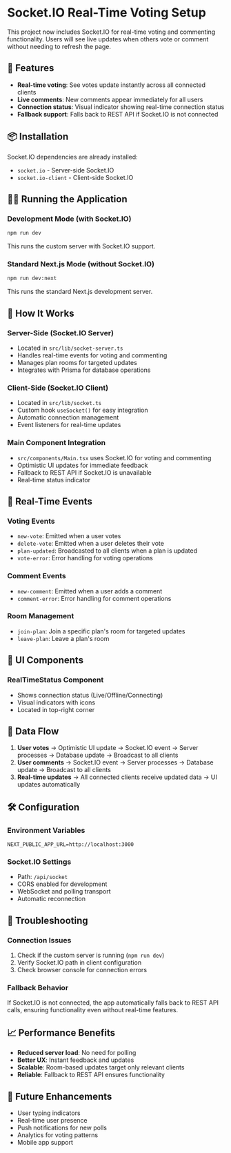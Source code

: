 # Socket.IO Real-Time Voting Setup

This project now includes Socket.IO for real-time voting and commenting functionality. Users will see live updates when others vote or comment without needing to refresh the page.

## 🚀 Features

- **Real-time voting**: See votes update instantly across all connected clients
- **Live comments**: New comments appear immediately for all users
- **Connection status**: Visual indicator showing real-time connection status
- **Fallback support**: Falls back to REST API if Socket.IO is not connected

## 📦 Installation

Socket.IO dependencies are already installed:
- `socket.io` - Server-side Socket.IO
- `socket.io-client` - Client-side Socket.IO

## 🏃‍♂️ Running the Application

### Development Mode (with Socket.IO)
```bash
npm run dev
```
This runs the custom server with Socket.IO support.

### Standard Next.js Mode (without Socket.IO)
```bash
npm run dev:next
```
This runs the standard Next.js development server.

## 🔧 How It Works

### Server-Side (Socket.IO Server)
- Located in `src/lib/socket-server.ts`
- Handles real-time events for voting and commenting
- Manages plan rooms for targeted updates
- Integrates with Prisma for database operations

### Client-Side (Socket.IO Client)
- Located in `src/lib/socket.ts`
- Custom hook `useSocket()` for easy integration
- Automatic connection management
- Event listeners for real-time updates

### Main Component Integration
- `src/components/Main.tsx` uses Socket.IO for voting and commenting
- Optimistic UI updates for immediate feedback
- Fallback to REST API if Socket.IO is unavailable
- Real-time status indicator

## 🎯 Real-Time Events

### Voting Events
- `new-vote`: Emitted when a user votes
- `delete-vote`: Emitted when a user deletes their vote
- `plan-updated`: Broadcasted to all clients when a plan is updated
- `vote-error`: Error handling for voting operations

### Comment Events
- `new-comment`: Emitted when a user adds a comment
- `comment-error`: Error handling for comment operations

### Room Management
- `join-plan`: Join a specific plan's room for targeted updates
- `leave-plan`: Leave a plan's room

## 🎨 UI Components

### RealTimeStatus Component
- Shows connection status (Live/Offline/Connecting)
- Visual indicators with icons
- Located in top-right corner

## 🔄 Data Flow

1. **User votes** → Optimistic UI update → Socket.IO event → Server processes → Database update → Broadcast to all clients
2. **User comments** → Socket.IO event → Server processes → Database update → Broadcast to all clients
3. **Real-time updates** → All connected clients receive updated data → UI updates automatically

## 🛠️ Configuration

### Environment Variables
```env
NEXT_PUBLIC_APP_URL=http://localhost:3000
```

### Socket.IO Settings
- Path: `/api/socket`
- CORS enabled for development
- WebSocket and polling transport
- Automatic reconnection

## 🐛 Troubleshooting

### Connection Issues
1. Check if the custom server is running (`npm run dev`)
2. Verify Socket.IO path in client configuration
3. Check browser console for connection errors

### Fallback Behavior
If Socket.IO is not connected, the app automatically falls back to REST API calls, ensuring functionality even without real-time features.

## 📈 Performance Benefits

- **Reduced server load**: No need for polling
- **Better UX**: Instant feedback and updates
- **Scalable**: Room-based updates target only relevant clients
- **Reliable**: Fallback to REST API ensures functionality

## 🔮 Future Enhancements

- User typing indicators
- Real-time user presence
- Push notifications for new polls
- Analytics for voting patterns
- Mobile app support
